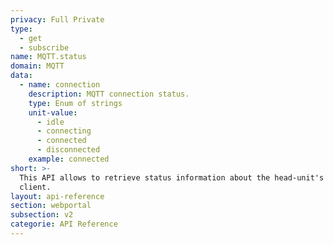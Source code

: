 ```yaml
---
privacy: Full Private
type:
  - get
  - subscribe
name: MQTT.status
domain: MQTT
data:
  - name: connection
    description: MQTT connection status.
    type: Enum of strings
    unit-value:
      - idle
      - connecting
      - connected
      - disconnected
    example: connected
short: >-
  This API allows to retrieve status information about the head-unit's MQTT
  client.
layout: api-reference
section: webportal
subsection: v2
categorie: API Reference
---
```


